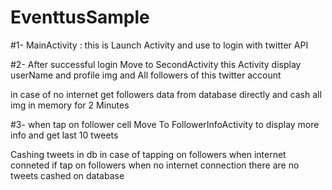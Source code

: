 # EventtusSample

#1- MainActivity : 
   this is Launch Activity and use to login
   with twitter API

#2- After successful login Move to SecondActivity
   this Activity display userName and profile img
   and All followers of this twitter account

  in case of no internet get followers data from database directly and cash all img in memory for
  2 Minutes

#3- when tap on follower cell Move To FollowerInfoActivity to display more info  and get last 10 tweets 

   Cashing tweets in db in case of tapping on followers when internet conneted 
   if tap on followers when no internet connection there are no tweets cashed on database
